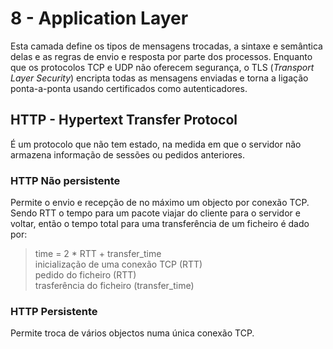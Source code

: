 # 8 - Application Layer

Esta camada define os tipos de mensagens trocadas, a sintaxe e semântica delas e as regras de envio e resposta por parte dos processos. Enquanto que os protocolos TCP e UDP não oferecem segurança, o TLS (*Transport Layer Security*) encripta todas as mensagens enviadas e torna a ligação ponta-a-ponta usando certificados como autenticadores.

## HTTP - Hypertext Transfer Protocol

É um protocolo que não tem estado, na medida em que o servidor não armazena informação de sessões ou pedidos anteriores. 

### HTTP Não persistente

Permite o envio e recepção de no máximo um objecto por conexão TCP. Sendo RTT o tempo para um pacote viajar do cliente para o servidor e voltar, então o tempo total para uma transferência de um ficheiro é dado por:

> time = 2 * RTT + transfer_time <br>
> inicialização de uma conexão TCP (RTT) <br>
> pedido do ficheiro (RTT) <br>
> trasferência do ficheiro (transfer_time)  <br>

### HTTP Persistente

Permite troca de vários objectos numa única conexão TCP.